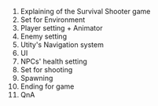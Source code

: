 1. Explaining of the Survival Shooter game 
2. Set for Environment 
3. Player setting + Animator 
4. Enemy setting 
5. Utity's Navigation system 
6. UI 
7. NPCs' health setting 
8. Set for shooting 
9. Spawning 
10. Ending for game 
11. QnA
